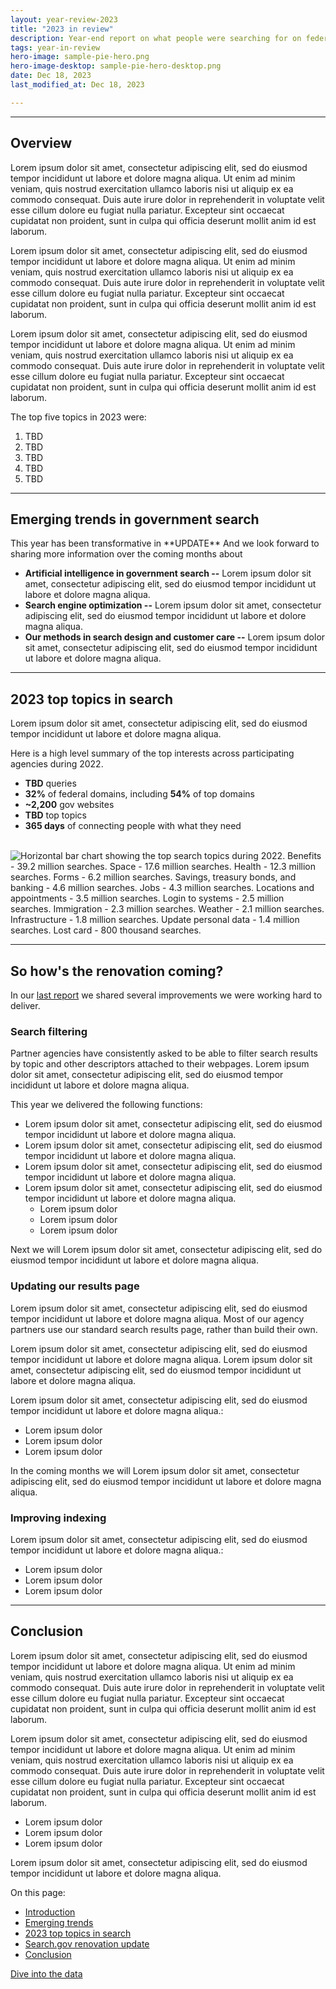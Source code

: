 ```yaml
---
layout: year-review-2023
title: "2023 in review"
description: Year-end report on what people were searching for on federal government websites.
tags: year-in-review
hero-image: sample-pie-hero.png
hero-image-desktop: sample-pie-hero-desktop.png
date: Dec 18, 2023
last_modified_at: Dec 18, 2023

---
```


<div class="grid-row grid-gap">
<article class="desktop:grid-col-8 usa-prose article">
    <main id="main-content">
        <hr class="section-break" id="section_1">
        <h2 class="title" id="">Overview</h2>
        <p>Lorem ipsum dolor sit amet, consectetur adipiscing elit, sed do eiusmod tempor incididunt ut labore et dolore magna aliqua. Ut enim ad minim veniam, quis nostrud exercitation ullamco laboris nisi ut aliquip ex ea commodo consequat. Duis aute irure dolor in reprehenderit in voluptate velit esse cillum dolore eu fugiat nulla pariatur. Excepteur sint occaecat cupidatat non proident, sunt in culpa qui officia deserunt mollit anim id est laborum.</p>
        <p>Lorem ipsum dolor sit amet, consectetur adipiscing elit, sed do eiusmod tempor incididunt ut labore et dolore magna aliqua. Ut enim ad minim veniam, quis nostrud exercitation ullamco laboris nisi ut aliquip ex ea commodo consequat. Duis aute irure dolor in reprehenderit in voluptate velit esse cillum dolore eu fugiat nulla pariatur. Excepteur sint occaecat cupidatat non proident, sunt in culpa qui officia deserunt mollit anim id est laborum.</p>
        <p>Lorem ipsum dolor sit amet, consectetur adipiscing elit, sed do eiusmod tempor incididunt ut labore et dolore magna aliqua. Ut enim ad minim veniam, quis nostrud exercitation ullamco laboris nisi ut aliquip ex ea commodo consequat. Duis aute irure dolor in reprehenderit in voluptate velit esse cillum dolore eu fugiat nulla pariatur. Excepteur sint occaecat cupidatat non proident, sunt in culpa qui officia deserunt mollit anim id est laborum.</p>
        <div class="grid-row grid-gap">
        </div>
		<p>The top five topics in 2023 were:</p>
        <ol>
            <li>TBD</li>
            <li>TBD</li>
            <li>TBD</li>
            <li>TBD</li>
            <li>TBD</li>
        </ol>
        <hr class="section-break" id="section_2">
        <h2>Emerging trends in government search</h2>
        <p>This year has been transformative in **UPDATE** And we look forward to sharing more information over the coming months about</p>
        <ul>
            <li><strong>Artificial intelligence in government search --</strong> Lorem ipsum dolor sit amet, consectetur adipiscing elit, sed do eiusmod tempor incididunt ut labore et dolore magna aliqua.</li>
            <li><strong>Search engine optimization --</strong> Lorem ipsum dolor sit amet, consectetur adipiscing elit, sed do eiusmod tempor incididunt ut labore et dolore magna aliqua.</li>
            <li><strong>Our methods in search design and customer care --</strong> Lorem ipsum dolor sit amet, consectetur adipiscing elit, sed do eiusmod tempor incididunt ut labore et dolore magna aliqua.</li>
        </ul>
        <hr class="section-break" id="section_3">
		<h2>2023 top topics in search</h2>
		<p>Lorem ipsum dolor sit amet, consectetur adipiscing elit, sed do eiusmod tempor incididunt ut labore et dolore magna aliqua.</p>
		<p>Here is a high level summary of the top interests across participating agencies during 2022.</p>
		<ul>
			<li><strong>TBD</strong> queries</li>
			<li><strong>32%</strong> of federal domains, including <strong>54%</strong> of top domains</li>
			<li><strong>~2,200</strong> gov websites</li>
			<li><strong>TBD</strong> top topics</li>
			<li><strong>365 days</strong> of connecting people with what they need</li>
		</ul>
        <br>		
		<img src="{{ site.baseurl }}/about/updates/year-in-review/2023-year-in-review/img/top-topics-in-search-sample.png" alt="Horizontal bar chart showing the top search topics during 2022. Benefits - 39.2 million searches. Space - 17.6 million searches. Health - 12.3 million searches. Forms - 6.2 million searches. Savings, treasury bonds, and banking - 4.6 million searches. Jobs - 4.3 million searches. Locations and appointments - 3.5 million searches. Login to systems - 2.5 million searches. Immigration - 2.3 million searches. Weather - 2.1 million searches. Infrastructure - 1.8 million searches. Update personal data - 1.4 million searches. Lost card - 800 thousand searches." />
        <hr class="section-break" id="section_4">
        <h2 id="">So how's the renovation coming?</h2>
        <p>In our <a href="{{ site.baseurl }}/about/updates/year-in-review/overview.html#section-5">last report</a> we shared several improvements we were working hard to deliver. </p>
        <h3>Search filtering</h3>
        <p>Partner agencies have consistently asked to be able to filter search results by topic and other descriptors attached to their webpages. Lorem ipsum dolor sit amet, consectetur adipiscing elit, sed do eiusmod tempor incididunt ut labore et dolore magna aliqua.</p>
        <p>This year we delivered the following functions:</p>
        <ul>
            <li>Lorem ipsum dolor sit amet, consectetur adipiscing elit, sed do eiusmod tempor incididunt ut labore et dolore magna aliqua.</li>
            <li>Lorem ipsum dolor sit amet, consectetur adipiscing elit, sed do eiusmod tempor incididunt ut labore et dolore magna aliqua.</li>
            <li>Lorem ipsum dolor sit amet, consectetur adipiscing elit, sed do eiusmod tempor incididunt ut labore et dolore magna aliqua.</li>
            <li>Lorem ipsum dolor sit amet, consectetur adipiscing elit, sed do eiusmod tempor incididunt ut labore et dolore magna aliqua.
                <ul>
                    <li>Lorem ipsum dolor</li>
                    <li>Lorem ipsum dolor</li>
                    <li>Lorem ipsum dolor</li>
                </ul>
            </li>
        </ul>
        <p>Next we will Lorem ipsum dolor sit amet, consectetur adipiscing elit, sed do eiusmod tempor incididunt ut labore et dolore magna aliqua.</p>
        <h3>Updating our results page</h3>
        <p>Lorem ipsum dolor sit amet, consectetur adipiscing elit, sed do eiusmod tempor incididunt ut labore et dolore magna aliqua. Most of our agency partners use our standard search results page, rather than build their own.</p>
        <p>Lorem ipsum dolor sit amet, consectetur adipiscing elit, sed do eiusmod tempor incididunt ut labore et dolore magna aliqua. Lorem ipsum dolor sit amet, consectetur adipiscing elit, sed do eiusmod tempor incididunt ut labore et dolore magna aliqua.</p>
        <p>Lorem ipsum dolor sit amet, consectetur adipiscing elit, sed do eiusmod tempor incididunt ut labore et dolore magna aliqua.:</p>
                <ul>
                    <li>Lorem ipsum dolor</li>
                    <li>Lorem ipsum dolor</li>
                    <li>Lorem ipsum dolor</li>
                </ul>
        <p>In the coming months we will Lorem ipsum dolor sit amet, consectetur adipiscing elit, sed do eiusmod tempor incididunt ut labore et dolore magna aliqua.</p>
        <h3>Improving indexing</h3>
        <p>Lorem ipsum dolor sit amet, consectetur adipiscing elit, sed do eiusmod tempor incididunt ut labore et dolore magna aliqua.:</p>
                <ul>
                    <li>Lorem ipsum dolor</li>
                    <li>Lorem ipsum dolor</li>
                    <li>Lorem ipsum dolor</li>
                </ul>
        <hr class="section-break" id="section_5">
        <h2 id="">Conclusion</h2>
        <p>Lorem ipsum dolor sit amet, consectetur adipiscing elit, sed do eiusmod tempor incididunt ut labore et dolore magna aliqua. Ut enim ad minim veniam, quis nostrud exercitation ullamco laboris nisi ut aliquip ex ea commodo consequat. Duis aute irure dolor in reprehenderit in voluptate velit esse cillum dolore eu fugiat nulla pariatur. Excepteur sint occaecat cupidatat non proident, sunt in culpa qui officia deserunt mollit anim id est laborum.</p>
		<p>Lorem ipsum dolor sit amet, consectetur adipiscing elit, sed do eiusmod tempor incididunt ut labore et dolore magna aliqua. Ut enim ad minim veniam, quis nostrud exercitation ullamco laboris nisi ut aliquip ex ea commodo consequat. Duis aute irure dolor in reprehenderit in voluptate velit esse cillum dolore eu fugiat nulla pariatur. Excepteur sint occaecat cupidatat non proident, sunt in culpa qui officia deserunt mollit anim id est laborum.</p>
                <ul>
                    <li>Lorem ipsum dolor</li>
                    <li>Lorem ipsum dolor</li>
                    <li>Lorem ipsum dolor</li>
                </ul>
		<p>Lorem ipsum dolor sit amet, consectetur adipiscing elit, sed do eiusmod tempor incididunt ut labore et dolore magna aliqua.</p>
    </main>
</article>
<div class="desktop:grid-col-4 desktop:display-block tablet:display-none">
    <aside class="usa-in-page-nav-together">
        <nav role="navigation" arial-label="In-page navigation">
                <p class="usa-sidenav-label">On this page:</p>
            <ul class="usa-in-page-nav-together-list">
                <li class="usa-in-page-nav-together__item"><a href="#section_1" class="usa-in-page-nav-together__link usa-current">Introduction</a></li>
                <li class="usa-in-page-nav-together__item"><a href="#section_2" class="usa-in-page-nav-together__link">Emerging trends</a></li>
                <li class="usa-in-page-nav-together__item"><a href="#section_3" class="usa-in-page-nav-together__link">2023 top topics in search</a></li>
                <li class="usa-in-page-nav-together__item"><a href="#section_4" class="usa-in-page-nav-together__link">Search.gov renovation update</a></li>
                <li class="usa-in-page-nav-together__item"><a href="#section_5" class="usa-in-page-nav-together__link">Conclusion</a></li>
            </ul>
        </nav>
    </aside>
</div>
</div>
<div>
<a class="usa-button usa-button--outline" href="{{ site.baseurl }}/about/updates/year-in-review/2023-year-in-review/data.html">Dive into the data</a>
</div>
